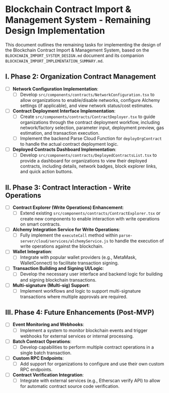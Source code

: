 # Blockchain Contract Import & Management System - Remaining Design Implementation

This document outlines the remaining tasks for implementing the design of the Blockchain Contract Import & Management System, based on the `BLOCKCHAIN_IMPORT_SYSTEM_DESIGN.md` document and its companion `BLOCKCHAIN_IMPORT_IMPLEMENTATION_SUMMARY.md`.

## I. Phase 2: Organization Contract Management

- [ ] **Network Configuration Implementation**:
    - [ ] Develop `src/components/contracts/NetworkConfiguration.tsx` to allow organizations to enable/disable networks, configure Alchemy settings (if applicable), and view network status/cost estimates.
- [ ] **Contract Deployment Interface Implementation**:
    - [ ] Create `src/components/contracts/ContractDeployer.tsx` to guide organizations through the contract deployment workflow, including network/factory selection, parameter input, deployment preview, gas estimation, and transaction execution.
    - [ ] Implement the backend Parse Cloud Function for `deployOrgContract` to handle the actual contract deployment logic.
- [ ] **Deployed Contracts Dashboard Implementation**:
    - [ ] Develop `src/components/contracts/DeployedContractsList.tsx` to provide a dashboard for organizations to view their deployed contracts, including details, network badges, block explorer links, and quick action buttons.

## II. Phase 3: Contract Interaction - Write Operations

- [ ] **Contract Explorer (Write Operations) Enhancement**:
    - [ ] Extend existing `src/components/contracts/ContractExplorer.tsx` or create new components to enable interaction with write operations on smart contracts.
- [ ] **Alchemy Integration Service for Write Operations**:
    - [ ] Fully implement the `executeCall` method within `parse-server/cloud/services/alchemyService.js` to handle the execution of write operations against the blockchain.
- [ ] **Wallet Integration**:
    - [ ] Integrate with popular wallet providers (e.g., MetaMask, WalletConnect) to facilitate transaction signing.
- [ ] **Transaction Building and Signing UI/Logic**:
    - [ ] Develop the necessary user interface and backend logic for building and signing blockchain transactions.
- [ ] **Multi-signature (Multi-sig) Support**:
    - [ ] Implement workflows and logic to support multi-signature transactions where multiple approvals are required.

## III. Phase 4: Future Enhancements (Post-MVP)

- [ ] **Event Monitoring and Webhooks**:
    - [ ] Implement a system to monitor blockchain events and trigger webhooks for external services or internal processing.
- [ ] **Batch Contract Operations**:
    - [ ] Develop capabilities to perform multiple contract operations in a single batch transaction.
- [ ] **Custom RPC Endpoints**:
    - [ ] Add support for organizations to configure and use their own custom RPC endpoints.
- [ ] **Contract Verification Integration**:
    - [ ] Integrate with external services (e.g., Etherscan verify API) to allow for automatic contract source code verification.